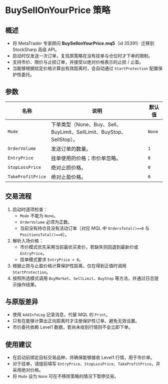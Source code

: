# BuySellOnYourPrice 策略

## 概述
- 将 MetaTrader 专家顾问 **BuySellonYourPrice.mq5**（id 35391）迁移到 StockSharp 高级 API。
- 启动时仅发送一次订单，复现原策略在没有挂单与仓位时才下单的限制。
- 支持市价、限价与止损订单，并接受以绝对价格表示的止损 / 止盈。
- 当能够根据给定价格计算出有效距离时，会自动通过 `StartProtection` 配置保护性委托。

## 参数
| 名称 | 说明 | 默认值 |
| --- | --- | --- |
| `Mode` | 下单类型（None、Buy、Sell、BuyLimit、SellLimit、BuyStop、SellStop）。 | `None` |
| `OrderVolume` | 发送订单的数量。 | `1` |
| `EntryPrice` | 挂单使用的价格；市价单忽略。 | `0` |
| `StopLossPrice` | 绝对止损价格。 | `0` |
| `TakeProfitPrice` | 绝对止盈价格。 | `0` |

## 交易流程
1. 启动时逐项检查：
   - `Mode` 不能为 `None`。
   - `OrderVolume` 必须为正数。
   - 当前没有持仓且没有活动订单（对应 MQL 中 `OrdersTotal()==0` 与 `PositionsTotal()==0`）。
2. 解析入场价格：
   - 市价模式优先采用当前最优买卖价，若缺失则回退到最新价或 `EntryPrice`。
   - 挂单模式要求 `EntryPrice > 0`。
3. 根据止损与止盈价格计算保护性距离，仅在得到正值时调用 `StartProtection`。
4. 按照所选模式调用 `BuyMarket`、`SellLimit`、`BuyStop` 等方法，并通过日志提示操作结果。

## 与原版差异
- 使用 `AddInfoLog` 记录消息，代替 MQL 的 `Print`。
- 只有在能够计算出正向距离时才注册保护性订单，避免无效设置。
- 市价委托依赖 Level1 数据，若尚未收到行情则不会立即下单。

## 使用建议
- 在启动前绑定目标交易品种，并确保能够接收 Level1 行情，用于市价单。
- 对于挂单，请提前填写 `EntryPrice`、`StopLossPrice`、`TakeProfitPrice`，并采用绝对价格。
- 将 `Mode` 设为 `None` 可在不移除策略的情况下暂停交易。
